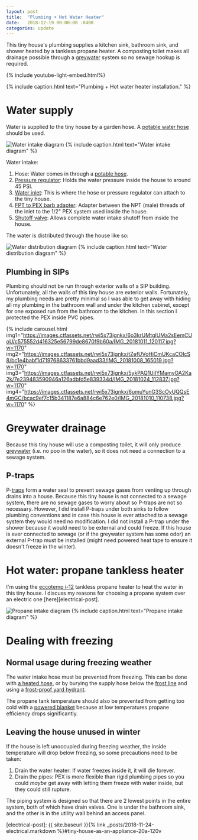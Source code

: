 ```yaml
---
layout: post
title:  "Plumbing + Hot Water Heater"
date:   2018-12-19 00:00:00 -0400
categories: update
---
```


This tiny house's plumbing supplies a kitchen sink, bathroom sink, and shower heated by a tankless propane heater.
A composting toilet makes all drainage possible through a [greywater][greywater] system so no sewage hookup is
required.

<!--more-->

{% include youtube-light-embed.html%}

<div class="youtube-player" data-id="oppHCDDKtLY"></div>
{% include caption.html text="Plumbing + Hot water heater installation." %}

# Water supply

Water is supplied to the tiny house by a garden hose. A [potable water hose][potable-hose] should be used.

![Water intake diagram](https://images.ctfassets.net/rwi5x73ignkx/171ApHrYNCmG0I8oga8uwC/eb28b41bc18764c00a56e5c93f9febd8/IMG_20190109_125118.jpg?w=1170)
{% include caption.html text="Water intake diagram" %}

Water intake:
1. Hose: Water comes in through a [potable hose][potable-hose].
1. [Pressure regulator][pressure-regulator]: Holds the water pressure inside the house to around 45 PSI.
1. [Water inlet][water-inlet]: This is where the hose or pressure regulator can attach to the tiny house.
1. [FPT to PEX barb adapter][FPTxPEX]: Adapter between the NPT (male) threads of the inlet to the 1/2" PEX system
   used inside the house.
1. [Shutoff valve][PEX-shutoff]: Allows complete water intake shutoff from inside the house.

The water is distributed through the house like so:

![Water distribution diagram](https://images.ctfassets.net/rwi5x73ignkx/LRuUdRVhU2kY6WMw4o2GU/64fda8a23b5afe4c19b4185629444d0d/IMG_20190109_125047.jpg?w=1170)
{% include caption.html text="Water distribution diagram" %}

## Plumbing in SIPs

Plumbing should not be run through exterior walls of a SIP building. Unfortunately, all the walls of this
tiny house are exterior walls. Fortunately, my plumbing needs are pretty minimal so I was able to get away
with hiding all my plumbing in the bathroom wall and under the kitchen cabinet, except for one exposed run
from the bathroom to the kitchen. In this section I protected the PEX inside PVC pipes.

{% include carousel.html
  img1="https://images.ctfassets.net/rwi5x73ignkx/6o3krUMtgIUMa2sEemCUoU/c575552d416325e56799de8670f9b60a/IMG_20181011_120117.jpg?w=1170"
  img2="https://images.ctfassets.net/rwi5x73ignkx/tZefUVoHiCmUKcaCOIcS8/bc1e4babf1d719768633761bbd9aad33/IMG_20181008_165019.jpg?w=1170"
  img3="https://images.ctfassets.net/rwi5x73ignkx/5ykPAQ1UiIYMamyOA2Ka2k/7e239483590946a126adbfd5e839334d/IMG_20181024_112837.jpg?w=1170"
  img4="https://images.ctfassets.net/rwi5x73ignkx/6umuYunG3ScOyUQQsE4mGC/bcac9ef7c15b341187e6a884c6e762e0/IMG_20181010_110738.jpg?w=1170"
%}

# Greywater drainage

Because this tiny house will use a composting toilet, it will only produce [greywater][greywater] (i.e. no poo in
the water), so it does not need a connection to a sewage system.

## P-traps

P-[traps][traps] form a water seal to prevent sewage gases from venting up through drains into a house. Because this
tiny house is not connected to a sewage system, there are no sewage gases to worry about so P-traps are not so
necessary. However, I did install P-traps under both sinks to follow plumbing conventions and in case this house is
ever attached to a sewage system they would need no modification. I did not install a P-trap under the shower because
it would need to be external and could freeze. If this house is ever connected to sewage (or if the greywater system
has some odor) an external P-trap must be installed (might need powered heat tape to ensure it doesn't freeze in the
winter).

# Hot water: propane tankless heater

I'm using the [eccotemp i-12][eccotemp-i12] tankless propane heater to heat the water in this tiny house. I discuss
my reasons for choosing a propane system over an electric one [here][electrical-post].

![Propane intake diagram](https://images.ctfassets.net/rwi5x73ignkx/Sygc0tvVoGrBbEyRVnSdJ/31fec9590c3d3d6a699632ba23db5720/propane_intake_diagram.jpg?fm=jpg&fl=progressive)
{% include caption.html text="Propane intake diagram" %}

# Dealing with freezing

## Normal usage during freezing weather

The water intake hose must be prevented from freezing. This can be done with [a heated hose][heated-hose], or by
burying the supply hose below the [frost line][frost-line] and using a [frost-proof yard hydrant][frost-proof-hydrant].

The propane tank temperature should also be prevented from getting too cold with a
[powered blanket][propane-blanket] because at low temperatures propane efficiency drops
significantly.

## Leaving the house unused in winter

If the house is left unoccupied during freezing weather, the inside temperature will drop below freezing, so some
precautions need to be taken:

1. Drain the water heater: If water freezes inside it, it will die forever.
1. Drain the pipes: PEX is more flexible than rigid plumbing pipes so you could *maybe* get away with letting
   them freeze with water inside, but they could still rupture.

The piping system is designed so that there are 2 lowest points in the entire system, both of which have drain
valves. One is under the bathroom sink, and the other is in the utility wall behind an access panel.

[greywater]: https://en.wikipedia.org/wiki/Greywater
[potable-hose]: https://www.amazon.com/Camco-50ft-Premium-Drinking-Water/dp/B004RNR9QY
[pressure-regulator]: https://www.amazon.com/gp/product/B01N9QUEYZ
[water-inlet]: https://www.amazon.com/gp/product/B000BGHSNK
[FPTxPEX]: https://www.homedepot.com/p/SharkBite-1-2-in-Brass-PEX-Barb-x-Female-Threaded-Adapter-UC072LFA/202270579
[PEX-shutoff]: https://www.homedepot.com/p/Apollo-1-2-in-Brass-PEX-Barb-Ball-Valve-APXV1212/301541058
[traps]: https://en.wikipedia.org/wiki/Trap_(plumbing)
[eccotemp-i12]: https://www.eccotemp.com/eccotemp-i12-indoor-4-0-gpm-liquid-propane-tankless-water-heater/
[heated-hose]: https://www.amazon.com/Camco-22911-Heated-Drinking-Thermostat/dp/B01ABONB0A
[propane-blanket]: https://www.amazon.com/Powerblanket-GCW20-Insulated-Cylinder-Designed/dp/B002MSLP1G
[frost-line]: https://en.wikipedia.org/wiki/Frost_line
[frost-proof-hydrant]: https://www.thespruce.com/replace-a-frost-free-hydrant-2718919
[electrical-post]: {{ site.baseurl }}{% link _posts/2018-11-24-electrical.markdown %}#tiny-house-as-an-appliance-20a-120v
